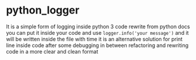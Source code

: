 # python_logger
It is a simple form of logging inside python 3 code rewrite from python docs
you can put it inside your code and use `logger.info('your message')` 
and it will be written inside the file with time
it is an alternative solution for print line inside code after some debugging 
in between refactoring and rewriting code in a more clear and clean format
